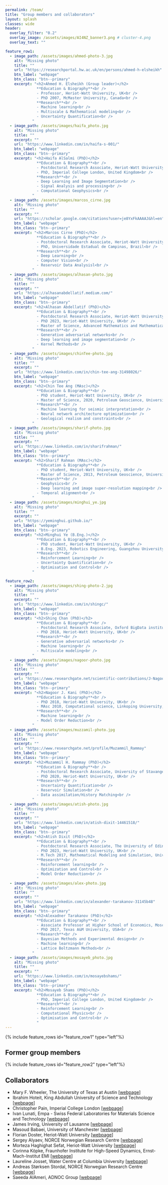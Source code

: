 ```yaml
---
permalink: /team/
title: "Group members and collaborators"
layout: splash
classes: wide
header:
  overlay_filter: "0.2"
  overlay_image: /assets/images/AI4NZ_banner3.png # cluster-4.png
  overlay_text: ""

feature_row1:
  - image_path: /assets/images/ahmed-photo-3.jpg
    alt: "Missing photo"
    title: ""
    url: "https://researchportal.hw.ac.uk/en/persons/ahmed-h-elsheikh"
    btn_label: "webpage"
    btn_class: "btn--primary"
    excerpt: "<h2>Ahmed H. Elsheikh (Group leader)</h2>
              **Education & Biography**<br />
              - Professor, Heriot-Watt University, UK<br />
              - PhD 2007, McMaster University, Canada<br />
              **Research**<br />
              - Machine learning<br />
              - Multiscale & Mathematical modeling<br />
              - Uncertainty Quantification<br />
            "
  - image_path: /assets/images/haifa_photo.jpg
    alt: "Missing photo"
    title: ""
    excerpt: ""
    url: "https://www.linkedin.com/in/haifa-s-001/"
    btn_label: "webpage"
    btn_class: "btn--primary"
    excerpt: "<h2>Haifa AlSalmi (PhD)</h2>
              **Education & Biography**<br />
              - Postdoctoral Research Associate, Heriot-Watt University, UK <br />
              - PhD, Imperial College London, United Kingdom<br />
              **Research**<br />
              - Deep Learning and Image Segmentation<br />
              - Signal Analysis and processing<br />
              - Computational Geophysics<br />
            "
  - image_path: /assets/images/marcos_cirne.jpg
    alt: "Missing photo"
    title: ""
    excerpt: ""
    url: "https://scholar.google.com/citations?user=je8YxFkAAAAJ&hl=en"
    btn_label: "webpage"
    btn_class: "btn--primary"
    excerpt: "<h2>Marcos Cirne (PhD)</h2>
              **Education & Biography**<br />
              - Postdoctoral Research Associate, Heriot-Watt University, UK <br />
              - PhD, Universidade Estadual de Campinas, Brazil<br />
              **Research**<br />
              - Deep Learning<br />
              - Computer Vision<br />
              - Reservoir Data Analysisl<br />
            "
  - image_path: /assets/images/alhasan-photo.jpg
    alt: "Missing photo"
    title: ""
    excerpt: ""
    url: "https://alhasanabdellatif.medium.com/"
    btn_label: "webpage"
    btn_class: "btn--primary"
    excerpt: "<h2>Alhasan Abdellatif (PhD)</h2>
              **Education & Biography**<br />
              - Postdoctoral Research Associate, Heriot-Watt University, UK <br />
              - PhD 2023, Heriot-Watt University, UK<br />
              - Master of Science, Advanced Mathematics and Mathematical Engineering, Polytechnic University of Catalonia, Spain<br />
              **Research**<br />
              - Generative adversarial networks<br />
              - Deep learning and image segmentation<br />
              - Kernel Methods<br />
            "
  - image_path: /assets/images/chinTee-photo.jpg
    alt: "Missing photo"
    title: ""
    excerpt: ""
    url: "https://www.linkedin.com/in/chin-tee-ang-31498026/"
    btn_label: "webpage"
    btn_class: "btn--primary"
    excerpt: "<h2>Chin Tee Ang (MAsc)</h2>
              **Education & Biography**<br />
              - PhD student, Heriot-Watt University, UK<br />
              - Master of Science, 2020, Petroleum Geoscience, Universiti Teknologi Petronas, Malaysia<br />
              **Research**<br />
              - Machine learning for seismic interpretation<br />
              - Neural network architecture optimization<br />
              - Geological realism and constraints<br />
            "
  - image_path: /assets/images/sharif-photo.jpg
    alt: "Missing photo"
    title: ""
    excerpt: ""
    url: "https://www.linkedin.com/in/sharifrahman/"
    btn_label: "webpage"
    btn_class: "btn--primary"
    excerpt: "<h2>Sharif Rahman (MAsc)</h2>
              **Education & Biography**<br />
              - PhD student, Heriot-Watt University, UK<br />
              - Master of Science, 2013, Petroleum Geoscience, University of Manchester, UK<br />
              **Research**<br />
              - Geophysics<br />
              - Deep learning and image super-resolution mapping<br />
              - Temporal alignment<br />
            "
  - image_path: /assets/images/minghui_ye.jpg
    alt: "Missing photo"
    title: ""
    excerpt: ""
    url: "https://yeminghui.github.io/"
    btn_label: "webpage"
    btn_class: "btn--primary"
    excerpt: "<h2>Minghui Ye (B.Eng.)</h2>
              **Education & Biography**<br />
              - PhD student, Heriot-Watt University, UK<br />
              - B.Eng. 2023, Robotics Engineering, Guangzhou University, China<br />
              **Research**<br />
              - Reinforcement Learning<br />
              - Uncertainty Quantification<br />
              - Optimisation and Control<br />
            "

feature_row2:
  - image_path: /assets/images/shing-photo-2.jpg
    alt: "Missing photo"
    title: ""
    excerpt: ""
    url: "https://www.linkedin.com/in/shingc/"
    btn_label: "webpage"
    btn_class: "btn--primary"
    excerpt: "<h2>Shing Chan (PhD)</h2>
              **Education & Biography**<br />
              - Postdoctoral Research Associate, Oxford BigData institute, Oxford University, UK<br />
              - PhD 2018, Heriot-Watt University, UK<br />
              **Research**<br />
              - Generative adversarial networks<br />
              - Machine learning<br />
              - Multiscale modeling<br />
            "
  - image_path: /assets/images/nagoor-photo.jpg
    alt: "Missing photo"
    title: ""
    excerpt: ""
    url: "https://www.researchgate.net/scientific-contributions/J-Nagoor-Kani-2132482407"
    btn_label: "webpage"
    btn_class: "btn--primary"
    excerpt: "<h2>Nagoor J. Kani (PhD)</h2>
              **Education & Biography**<br />
              - PhD 2018, Heriot-Watt University, UK<br />
              - MAsc 2010, Computational science, Linkoping University, Sweden<br />
              **Research**<br />
              - Machine learning<br />
              - Model Order Reduction<br />
            "
  - image_path: /assets/images/muzzamil-photo.jpg
    alt: "Missing photo"
    title: ""
    excerpt: ""
    url: "https://www.researchgate.net/profile/Muzammil_Rammay"
    btn_label: "webpage"
    btn_class: "btn--primary"
    excerpt: "<h2>Muzammil H. Rammay (PhD)</h2>
              **Education & Biography**<br />
              - Postdoctoral Research Associate, University of Stavanger, Norway<br />
              - PhD 2020, Heriot-Watt University, UK<br />
              **Research**<br />
              - Uncertainty Quantification<br />
              - Reservoir Simulation<br />
              - Data assimilation/History Matching<br />
            "
  - image_path: /assets/images/atish-photo.jpg
    alt: "Missing photo"
    title: ""
    excerpt: ""
    url: "https://www.linkedin.com/in/atish-dixit-14461518/"
    btn_label: "webpage"
    btn_class: "btn--primary"
    excerpt: "<h2>Atish Dixit (PhD)</h2>
              **Education & Biography**<br />
              - Postdoctoral Research Associate, The University of Edinburgh, UK<br />
              - PhD 2023, Heriot-Watt University, UK<br />
              - M.Tech 2017, Mathematical Modeling and Simulation, University of Pune, India<br />
              **Research**<br />
              - Reinforcement learning<br />
              - Optimization and Control<br />
              - Model Order Reduction<br />
              "
  - image_path: /assets/images/alex-photo.jpg
    alt: "Missing photo"
    title: ""
    excerpt: ""
    url: "https://www.linkedin.com/in/alexander-tarakanov-31145b48"
    btn_label: "webpage"
    btn_class: "btn--primary"
    excerpt: "<h2>Alexadner Tarakanov (PhD)</h2>
              **Education & Biography**<br />
              - Associate Professor at Higher School of Economics, Moscow, Russia<br />
              - PhD 2017, Texas A&M University, USA<br />
              **Research**<br />
              - Bayesian Methods and Experimental design<br />
              - Machine learning<br />
              - Lattice Boltzmann Methods<br />
            "
  - image_path: /assets/images/mosayeb_photo.jpg
    alt: "Missing photo"
    title: ""
    excerpt: ""
    url: "https://www.linkedin.com/in/mosayebshams/"
    btn_label: "webpage"
    btn_class: "btn--primary"
    excerpt: "<h2>Mosayeb Shams (PhD)</h2>
              **Education & Biography**<br />
              - PhD, Imperial College London, United Kingdom<br />
              **Research**<br />
              - Reinforcement Learning<br />
              - Computational Physics<br />
              - Optimisation and Control<br />
              "
---
```

{% include feature_rows id="feature_row1" type="left"%}

## Former group members
{% include feature_rows id="feature_row2" type="left"%}

## Collaborators
- Mary F. Wheeler, The University of Texas at Austin [[webpage](https://users.oden.utexas.edu/~mfw/)]
- Ibrahim Hoteit, King Abdullah University of Science and Technology [[webpage](https://www.kaust.edu.sa/en/study/faculty/ibrahim-hoteit)]
- Christopher Pain, Imperial College London [[webpage](https://www.imperial.ac.uk/people/c.pain)]
- Ivan Lunati, Empa - Swiss Federal Laboratories for Materials Science and Technology [[webpage](https://scholar.google.co.uk/citations?user=jXdelyMAAAAJ)]
- James Irving, University of Lausanne [[webpage](https://scholar.google.com/citations?user=Prd6Fm4AAAAJ&hl=en)]
- Masoud Babaei, University of Manchester [[webpage](https://www.research.manchester.ac.uk/portal/en/researchers/masoud-babaei(152f8775-4931-44ea-bbc5-0f61d9f9779d).html)]
- Florian Doster, Heriot-Watt University [[webpage](https://researchportal.hw.ac.uk/en/persons/florian-doster)]
- Sergey Alyaev, NORCE Norwegian Research Centre [[webpage](https://www.norceresearch.no/en/persons/sergey-alyaev)]
- Morteza Haghighat Sefat, Heriot-Watt University [[webpage](https://researchportal.hw.ac.uk/en/persons/morteza-haghighat-sefat)]
- Corinna Köpke, Fraunhofer Institute for High-Speed Dynamics, Ernst-Mach-Institut EMI [[webpage](https://www.frias.uni-freiburg.de/en/people/fellows/current-fellows/koepke-corinna)]
- Laureline Josset, Water Centre at Columbia University [[webpage](https://water.columbia.edu/people/laureline-josset)]
- Andreas Størksen Stordal, NORCE Norwegian Research Centre [[webpage](https://scholar.google.com/citations?user=M93vCLAAAAAJ&hl=no)]
- Saeeda AlAmeri, ADNOC Group [[webpage](https://www.researchgate.net/profile/Saeeda_Alameri)]


<!-- {% include feature_rows id="feature_row2" type="left" %}
 -->

